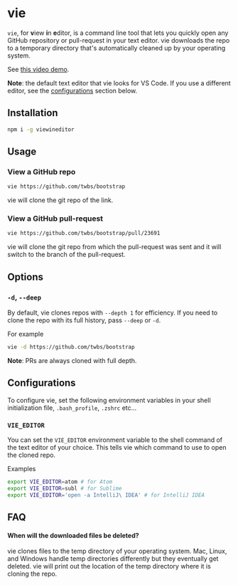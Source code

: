 # vie

`vie`, for **v**iew **i**n **e**ditor, is a command line tool that lets you quickly open any GitHub repository or pull-request in your text editor. vie downloads the repo to a temporary directory that's automatically cleaned up by your operating system.

See [this video demo](https://giphy.com/gifs/3oKGzt8BExxh3EPxpC/fullscreen).

**Note**: the default text editor that vie looks for VS Code. If you use a different editor, see the [configurations](#configurations) section below.

## Installation

```bash
npm i -g viewineditor
``` 

## Usage

### View a GitHub repo

```bash
vie https://github.com/twbs/bootstrap
```

vie will clone the git repo of the link.

### View a GitHub pull-request

```bash
vie https://github.com/twbs/bootstrap/pull/23691
```

vie will clone the git repo from which the pull-request was sent and it will switch to the branch of the pull-request.

## Options

### `-d`, `--deep`

By default, vie clones repos with `--depth 1` for efficiency. If you need to clone the repo with its full history, pass `--deep` or `-d`.

For example

```bash
vie -d https://github.com/twbs/bootstrap
```

**Note**: PRs are always cloned with full depth.

## Configurations

To configure vie, set the following environment variables in your shell initialization file, `.bash_profile`, `.zshrc` etc...

### `VIE_EDITOR`

You can set the `VIE_EDITOR` environment variable to the shell command of the text editor of your choice. This tells vie which command to use to open the cloned repo.

Examples

```bash
export VIE_EDITOR=atom # for Atom
export VIE_EDITOR=subl # for Sublime
export VIE_EDITOR='open -a IntelliJ\ IDEA' # for IntelliJ IDEA
```

## FAQ

#### When will the downloaded files be deleted?

vie clones files to the temp directory of your operating system. Mac, Linux, and Windows handle temp directories differently but they eventually get deleted. vie will print out the location of the temp directory where it is cloning the repo.